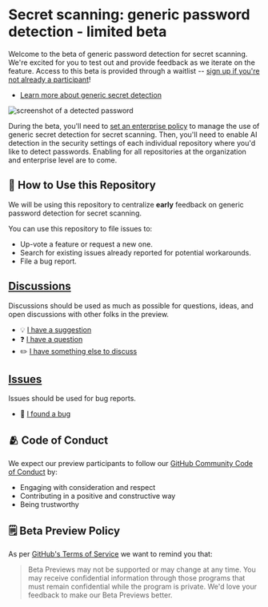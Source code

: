 # Secret scanning: generic password detection - limited beta

Welcome to the beta of generic password detection for secret scanning. We're excited for you to test out and provide feedback as we iterate on the feature. Access to this beta is provided through a waitlist -- [sign up if you're not already a participant](https://github.com/features/preview/security)!  

* [Learn more about generic secret detection](https://docs.github.com/en/code-security/secret-scanning/about-the-detection-of-generic-secrets-with-secret-scanning)

![screenshot of a detected password](https://github.com/courtneycl/cocotests-protected/assets/3474250/a48cf707-fd5e-46c8-b273-b2746ebf6861)

During the beta, you'll need to [set an enterprise policy](https://docs.github.com/en/enterprise-cloud@latest/admin/policies/enforcing-policies-for-your-enterprise/enforcing-policies-for-code-security-and-analysis-for-your-enterprise#enforcing-a-policy-to-manage-the-use-of-generic-secret-detection-for-secret-scanning-in-your-enterprises-repositories) to manage the use of generic secret detection for secret scanning. Then, you'll need to enable AI detection in the security settings of each individual repository where you'd like to detect passwords. Enabling for all repositories at the organization and enterprise level are to come. 

## 🔗 How to Use this Repository

We will be using this repository to centralize **early** feedback on generic password detection for secret scanning.

You can use this repository to file issues to:
- Up-vote a feature or request a new one.
- Search for existing issues already reported for potential workarounds.
- File a bug report.

## **[Discussions](https://github.com/github-early-access/secret-scanning-password-detection/discussions)** 

Discussions should be used as much as possible for questions, ideas, and open discussions with other folks in the preview. <!-- Change out repo name in discussions link -->

- 💡 [I have a suggestion](https://github.com/github-early-access/secret-scanning-password-detection/discussions/categories/ideas)
- ❓ [I have a question](https://github.com/github-early-access/secret-scanning-password-detection/discussions/categories/q-a)
- ✏️ [I have something else to discuss](https://github.com/github-early-access/secret-scanning-password-detection/discussions/categories/general)

## **[Issues](https://github.com/github-early-access/secret-scanning-password-detection/issues)**

Issues should be used for bug reports. <!-- Change out repo name in issues link -->

- 🐞 [I found a bug](https://github.com/github-early-access/secret-scanning-password-detection/issues/new?assignees=&labels=bug&template=bug-template.yml)



## 🫂 Code of Conduct

We expect our preview participants to follow our [GitHub Community Code of Conduct](https://docs.github.com/en/site-policy/github-terms/github-community-code-of-conduct) by:

- Engaging with consideration and respect
- Contributing in a positive and constructive way
- Being trustworthy

## 🗒️ Beta Preview Policy

As per [GitHub's Terms of Service](https://docs.github.com/en/github/site-policy/github-terms-of-service#j-beta-previews) we want to remind you that:

> Beta Previews may not be supported or may change at any time. You may receive confidential information through those programs that must remain confidential while the program is private. We'd love your feedback to make our Beta Previews better.



